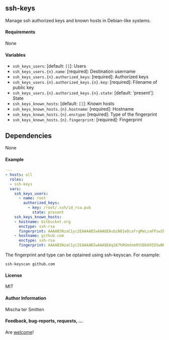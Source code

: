 ## ssh-keys

Manage ssh authorized keys and known hosts in Debian-like systems.

#### Requirements

None

#### Variables

* `ssh_keys_users`: [default: `[]`]: Users
* `ssh_keys_users.{n}.name`: [required]: Destination username
* `ssh_keys_users.{n}.authorized_keys`: [required]: Authorized keys
* `ssh_keys_users.{n}.authorized_keys.{n}.key`: [required]: Filename of public key
* `ssh_keys_users.{n}.authorized_keys.{n}.state`: [default: 'present']: State
* `ssh_keys_known_hosts`: [default: `[]`]: Known hosts
* `ssh_keys_known_hosts.{n}.hostname`: [required]: Hostname
* `ssh_keys_known_hosts.{n}.enctype`: [required]: Type of the fingerprint
* `ssh_keys_known_hosts.{n}.fingerprint`: [required]: Fingerprint

## Dependencies

None

#### Example

```yaml
---
- hosts: all
  roles:
  - ssh-keys
  vars:
    ssh_keys_users:
      - name: root
        authorized_keys:
          - key: /root/.ssh/id_rsa.pub
            state: present
    ssh_keys_known_hosts:
    - hostname: bitbucket.org
      enctype: ssh-rsa
      fingerprint: AAAAB3NzaC1yc2EAAAABIwAAAQEAubiN81eDcafrgMeLzaFPsw2kNvEcqTKl/VqLat/MaB33pZy0y3rJZtnqwR2qOOvbwKZYKiEO1O6VqNEBxKvJJelCq0dTXWT5pbO2gDXC6h6QDXCaHo6pOHGPUy+YBaGQRGuSusMEASYiWunYN0vCAI8QaXnWMXNMdFP3jHAJH0eDsoiGnLPBlBp4TNm6rYI74nMzgz3B9IikW4WVK+dc8KZJZWYjAuORU3jc1c/NPskD2ASinf8v3xnfXeukU0sJ5N6m5E8VLjObPEO+mN2t/FZTMZLiFqPWc/ALSqnMnnhwrNi2rbfg/rd/IpL8Le3pSBne8+seeFVBoGqzHM9yXw==
    - hostname: github.com
      enctype: ssh-rsa
      fingerprint: AAAAB3NzaC1yc2EAAAABIwAAAQEAq2A7hRGmdnm9tUDbO9IDSwBK6TbQa+PXYPCPy6rbTrTtw7PHkccKrpp0yVhp5HdEIcKr6pLlVDBfOLX9QUsyCOV0wzfjIJNlGEYsdlLJizHhbn2mUjvSAHQqZETYP81eFzLQNnPHt4EVVUh7VfDESU84KezmD5QlWpXLmvU31/yMf+Se8xhHTvKSCZIFImWwoG6mbUoWf9nzpIoaSjB+weqqUUmpaaasXVal72J+UX2B+2RPW3RcT0eOzQgqlJL3RKrTJvdsjE3JEAvGq3lGHSZXy28G3skua2SmVi/w4yCE6gbODqnTWlg7+wC604ydGXA8VJiS5ap43JXiUFFAaQ==
```

The fingerprint and type can be optained using ssh-keyscan. For example:

```
ssh-keyscan github.com
```

#### License

MIT

#### Author Information

Mischa ter Smitten

#### Feedback, bug-reports, requests, ...

Are [welcome](https://github.com/Oefenweb/ansible-ssh-keys/issues)!

